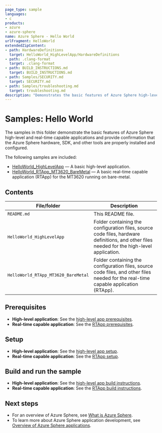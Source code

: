 ```yaml
---
page_type: sample
languages:
- c
products:
- azure
- azure-sphere
name: Azure Sphere - Hello World
urlFragment: HelloWorld
extendedZipContent:
- path: HardwareDefinitions
  target: HelloWorld_HighLevelApp/HardwareDefinitions
- path: .clang-format
  target: .clang-format
- path: BUILD_INSTRUCTIONS.md
  target: BUILD_INSTRUCTIONS.md
- path: Samples/SECURITY.md
  target: SECURITY.md
- path: Samples/troubleshooting.md
  target: troubleshooting.md
description: "Demonstrates the basic features of Azure Sphere high-level and real-time capable applications and provides confirmation that the device is working."
---
```


# Samples: Hello World

The samples in this folder demonstrate the basic features of Azure Sphere high-level and real-time capable applications and provide confirmation that the Azure Sphere hardware, SDK, and other tools are properly installed and configured.

The following samples are included:

- [HelloWorld_HighLevelApp](HelloWorld_HighLevelApp/) &mdash; A basic high-level application.
- [HelloWorld_RTApp_MT3620_BareMetal](HelloWorld_RTApp_MT3620_BareMetal/) &mdash; A basic real-time capable application (RTApp) for the MT3620 running on bare-metal.

## Contents

| File/folder                         | Description |
|-------------------------------------|-------------|
| `README.md`                         | This README file. |
| `HelloWorld_HighLevelApp`           | Folder containing the configuration files, source code files, hardware definitions, and other files needed for the high-level application. |
| `HelloWorld_RTApp_MT3620_BareMetal` | Folder containing the configuration files, source code files, and other files needed for the real-time capable application (RTApp). |

## Prerequisites

- **High-level application**: See the [high-level app prerequisites](HelloWorld_HighLevelApp/README.md#prerequisites).
- **Real-time capable application**: See the [RTApp prerequisites](HelloWorld_RTApp_MT3620_BareMetal/README.md#prerequisites).

## Setup

- **High-level application**: See the [high-level app setup](HelloWorld_HighLevelApp/README.md#setup).
- **Real-time capable application**: See the [RTApp setup](HelloWorld_RTApp_MT3620_BareMetal/README.md#setup).

## Build and run the sample

- **High-level application**: See the [high-level app build instructions](HelloWorld_HighLevelApp/README.md#build-and-run-the-sample).
- **Real-time capable application**: See the [RTApp build instructions](HelloWorld_RTApp_MT3620_BareMetal/README.md#build-and-run-the-sample).

## Next steps

- For an overview of Azure Sphere, see [What is Azure Sphere](https://learn.microsoft.com/azure-sphere/product-overview/what-is-azure-sphere).
- To learn more about Azure Sphere application development, see [Overview of Azure Sphere applications](https://learn.microsoft.com/azure-sphere/app-development/applications-overview).
